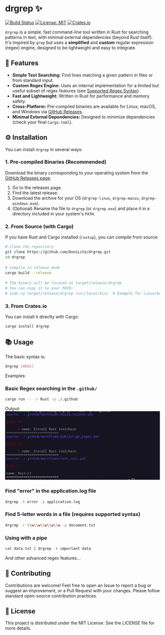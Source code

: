 # drgrep ✨

[![Build Status](https://github.com/DoniLite/drgrep/actions/workflows/build_and_release.yml/badge.svg)](https://github.com/DoniLite/drgrep/actions/workflows/build_and_release.yml)
[![License: MIT](https://img.shields.io/badge/License-MIT-yellow.svg)](https://opensource.org/licenses/MIT)
[![Crates.io](https://img.shields.io/crates/v/drgrep.svg)](https://crates.io/crates/drgrep)

`drgrep` is a simple, fast command-line tool written in Rust for searching patterns in text, with minimal external dependencies (beyond Rust itself). It's inspired by `grep` but uses a **simplified** and **custom** regular expression (regex) engine, designed to be lightweight and easy to integrate.

## 🚀 Features

* **Simple Text Searching:** Find lines matching a given pattern in files or from standard input.
* **Custom Regex Engine:** Uses an internal implementation for a limited but useful subset of regex features (see [Supported Regex Syntax](https://donilite.github.io/drgrep/drgrep/regex/pattern/index.html)).
* **Fast and Lightweight:** Written in Rust for performance and memory safety.
* **Cross-Platform:** Pre-compiled binaries are available for Linux, macOS, and Windows via [GitHub Releases](https://github.com/DoniLite/drgrep/releases).
* **Minimal External Dependencies:** Designed to minimize dependencies (check your final `Cargo.toml`).

## ⚙️ Installation

You can install `drgrep` in several ways:

### 1. Pre-compiled Binaries (Recommended)

Download the binary corresponding to your operating system from the [GitHub Releases page](https://github.com/DoniLite/drgrep/releases).

1. Go to the releases page.
2. Find the latest release.
3. Download the archive for your OS (`drgrep-linux`, `drgrep-macos`, `drgrep-windows.exe`).
4. (Optional) Rename the file to `drgrep` (or `drgrep.exe`) and place it in a directory included in your system's `PATH`.

### 2. From Source (with Cargo)

If you have Rust and Cargo installed (`rustup`), you can compile from source:

```bash
# Clone the repository
git clone https://github.com/DoniLite/drgrep.git
cd drgrep

# Compile in release mode
cargo build --release

# The binary will be located at target/release/drgrep
# You can copy it to your PATH:
# sudo cp target/release/drgrep /usr/local/bin/  # Example for Linux/macOS
```

### 3. From Crates.io

You can install it directly with Cargo:

```bash
cargo install drgrep
```

## 📚 Usage

The basic syntax is:

```bash
drgrep [ARGS]
```

Examples:

### Basic Regex searching in the `.github/`

```sh
cargo run -- -r Rust -p ./.github
```

Output: ![image](./assets/Capture%20d’écran%20du%202025-04-17%2020-40-36.png)

### Find "error" in the application.log file

```sh
drgrep -k error -p application.log
```

### Find 5-letter words in a file (requires supported syntax)

```sh
drgrep -r \\w\\w\\w\\w\\w -p document.txt
```

### Using with a pipe

```sh
cat data.txt | drgrep -k important data
```

And other advanced regex features...

## 🌱 Contributing

Contributions are welcome! Feel free to open an Issue to report a bug or suggest an improvement, or a Pull Request with your changes.
Please follow standard open-source contribution practices.

## 📜 License

This project is distributed under the MIT License. See the LICENSE file for more details.
